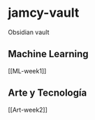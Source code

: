 # jamcy-vault
Obsidian vault 

## Machine Learning 
[[ML-week1]]

## Arte y Tecnología
[[Art-week2]]